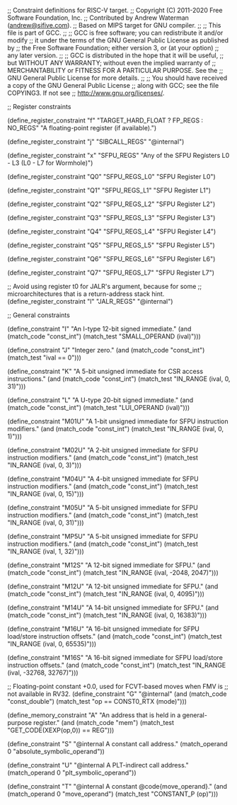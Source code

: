 ;; Constraint definitions for RISC-V target.
;; Copyright (C) 2011-2020 Free Software Foundation, Inc.
;; Contributed by Andrew Waterman (andrew@sifive.com).
;; Based on MIPS target for GNU compiler.
;;
;; This file is part of GCC.
;;
;; GCC is free software; you can redistribute it and/or modify
;; it under the terms of the GNU General Public License as published by
;; the Free Software Foundation; either version 3, or (at your option)
;; any later version.
;;
;; GCC is distributed in the hope that it will be useful,
;; but WITHOUT ANY WARRANTY; without even the implied warranty of
;; MERCHANTABILITY or FITNESS FOR A PARTICULAR PURPOSE.  See the
;; GNU General Public License for more details.
;;
;; You should have received a copy of the GNU General Public License
;; along with GCC; see the file COPYING3.  If not see
;; <http://www.gnu.org/licenses/>.

;; Register constraints

(define_register_constraint "f" "TARGET_HARD_FLOAT ? FP_REGS : NO_REGS"
  "A floating-point register (if available).")

(define_register_constraint "j" "SIBCALL_REGS"
  "@internal")

(define_register_constraint "x" "SFPU_REGS"
  "Any of the SFPU Registers L0 - L3 (L0 - L7 for Wormhole)")

(define_register_constraint "Q0" "SFPU_REGS_L0"
  "SFPU Register L0")

(define_register_constraint "Q1" "SFPU_REGS_L1"
  "SFPU Register L1")

(define_register_constraint "Q2" "SFPU_REGS_L2"
  "SFPU Register L2")

(define_register_constraint "Q3" "SFPU_REGS_L3"
  "SFPU Register L3")

(define_register_constraint "Q4" "SFPU_REGS_L4"
  "SFPU Register L4")

(define_register_constraint "Q5" "SFPU_REGS_L5"
  "SFPU Register L5")

(define_register_constraint "Q6" "SFPU_REGS_L6"
  "SFPU Register L6")

(define_register_constraint "Q7" "SFPU_REGS_L7"
  "SFPU Register L7")

;; Avoid using register t0 for JALR's argument, because for some
;; microarchitectures that is a return-address stack hint.
(define_register_constraint "l" "JALR_REGS"
  "@internal")

;; General constraints

(define_constraint "I"
  "An I-type 12-bit signed immediate."
  (and (match_code "const_int")
       (match_test "SMALL_OPERAND (ival)")))

(define_constraint "J"
  "Integer zero."
  (and (match_code "const_int")
       (match_test "ival == 0")))

(define_constraint "K"
  "A 5-bit unsigned immediate for CSR access instructions."
  (and (match_code "const_int")
       (match_test "IN_RANGE (ival, 0, 31)")))

(define_constraint "L"
  "A U-type 20-bit signed immediate."
  (and (match_code "const_int")
       (match_test "LUI_OPERAND (ival)")))

(define_constraint "M01U"
  "A 1-bit unsigned immediate for SFPU instruction modifiers."
  (and (match_code "const_int")
       (match_test "IN_RANGE (ival, 0, 1)")))

(define_constraint "M02U"
  "A 2-bit unsigned immediate for SFPU instruction modifiers."
  (and (match_code "const_int")
       (match_test "IN_RANGE (ival, 0, 3)")))

(define_constraint "M04U"
  "A 4-bit unsigned immediate for SFPU instruction modifiers."
  (and (match_code "const_int")
       (match_test "IN_RANGE (ival, 0, 15)")))

(define_constraint "M05U"
  "A 5-bit unsigned immediate for SFPU instruction modifiers."
  (and (match_code "const_int")
       (match_test "IN_RANGE (ival, 0, 31)")))

(define_constraint "MP5U"
  "A 5-bit unsigned immediate for SFPU instruction modifiers."
  (and (match_code "const_int")
       (match_test "IN_RANGE (ival, 1, 32)")))

(define_constraint "M12S"
  "A 12-bit signed immediate for SFPU."
  (and (match_code "const_int")
       (match_test "IN_RANGE (ival, -2048, 2047)")))

(define_constraint "M12U"
  "A 12-bit unsigned immediate for SFPU."
  (and (match_code "const_int")
       (match_test "IN_RANGE (ival, 0, 4095)")))

(define_constraint "M14U"
  "A 14-bit unsigned immediate for SFPU."
  (and (match_code "const_int")
       (match_test "IN_RANGE (ival, 0, 16383)")))

(define_constraint "M16U"
  "A 16-bit unsigned immediate for SFPU load/store instruction offsets."
  (and (match_code "const_int")
       (match_test "IN_RANGE (ival, 0, 65535)")))

(define_constraint "M16S"
  "A 16-bit signed immediate for SFPU load/store instruction offsets."
  (and (match_code "const_int")
       (match_test "IN_RANGE (ival, -32768, 32767)")))

;; Floating-point constant +0.0, used for FCVT-based moves when FMV is
;; not available in RV32.
(define_constraint "G"
  "@internal"
  (and (match_code "const_double")
       (match_test "op == CONST0_RTX (mode)")))

(define_memory_constraint "A"
  "An address that is held in a general-purpose register."
  (and (match_code "mem")
       (match_test "GET_CODE(XEXP(op,0)) == REG")))

(define_constraint "S"
  "@internal
   A constant call address."
  (match_operand 0 "absolute_symbolic_operand"))

(define_constraint "U"
  "@internal
   A PLT-indirect call address."
  (match_operand 0 "plt_symbolic_operand"))

(define_constraint "T"
  "@internal
   A constant @code{move_operand}."
  (and (match_operand 0 "move_operand")
       (match_test "CONSTANT_P (op)")))
